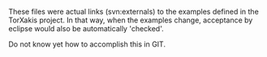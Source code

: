 These files were actual links (svn:externals) to the examples defined in the TorXakis project.
In that way, when the examples change, acceptance by eclipse would also be automatically 'checked'.

Do not know yet how to accomplish this in GIT.